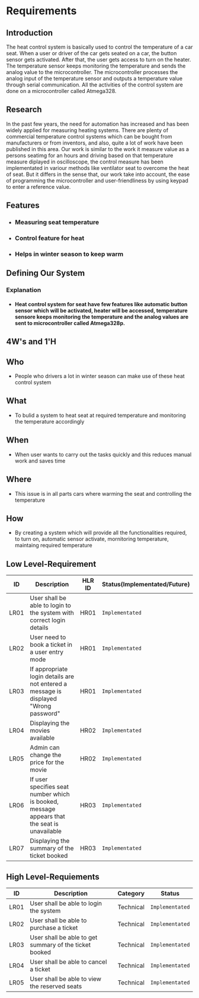 # Requirements

## Introduction 

The heat control system is basically used to control the temperature of a car seat. When a user or driver of the car gets seated on a car, the button sensor gets activated. After that, the user gets access to turn on the heater. The temperature sensor keeps monitoring the temperature and sends the analog value to the microcontroller. The microcontroller processes the analog input of the temperature sensor and outputs a temperature value through serial communication. All the activities of the control system are done on a microcontroller called Atmega328.

## Research

In the past few years, the need for automation has increased and has been widely applied for measuring heating systems. There are plenty of commercial temperature control systems which can be bought from manufacturers or from inventors, and also, quite a lot of work have been published in this area. Our work is similar to the work it measure value as a persons seatimg for an hours and driving based on that temperature measure diplayed in oscilloscope, the control measure has been implementated in variour methods like ventilator seat to overcome the heat of seat. But it differs in the sense that, our work take into account, the ease of programming the microcontroller and user-friendliness by using keypad to enter a reference value.

## Features

*   ### Measuring seat temperature
*   ### Control feature for heat
*   ### Helps in winter season to keep warm

## Defining Our System

### Explanation
*   #### Heat control system for seat have few features like automatic button sensor which will be activated, heater will be accessed, temperature sensore keeps monitoring the temperature and the analog values are sent to microcontroller called Atmega328p.

## 4W's and 1'H
## Who
*   People who drivers a lot in winter season can make use of these heat control system
## What

*   To bulid a system to heat seat at required temperature and monitoring the temperature accordingly

## When

*   When user wants to carry out the tasks quickly and this reduces manual work and saves time

## Where

*   This issue is in all parts cars where warming the seat and controlling the temperature

## How

*   By creating a system which will provide all the functionalities required, to turn on, automatic sensor activate, mornitoring temperature, maintaing required temperature

## Low Level-Requirement  
|  ID    |                 Description                   |  HLR ID  | Status(Implementated/Future)  |
|  ---   | --------------------------------------------- | -------- | ----------------------------- |
| LR01  | User shall be able to login to the system with correct login details  | HR01  | `Implementated` |
| LR02  | User need to book a ticket in a user entry mode | HR01  | `Implementated` |
| LR03  | If appropriate login details are not entered a message is displayed "Wrong password" | HR01  | `Implementated` |
| LR04  | Displaying the movies available | HR02  | `Implementated` |
| LR05  | Admin can change the price for the movie | HR02  | `Implementated` |
| LR06  | If user specifies seat number which is booked, message appears that the seat is unavailable | HR03  | `Implementated` |
| LR07  | Displaying the summary of the ticket booked | HR03  | `Implementated` |

## High Level-Requiements
|  ID    |                 Description                   |  Category  | Status |
|  ---   | --------------------------------------------- | -------- | ----------------------------- |
| LR01  | User shall be able to login the system  | Technical | `Implementated` |
| LR02  | User shall be able to purchase a ticket | Technical | `Implementated` |
| LR03  | User shall be able to get summary of the ticket booked | Technical | `Implementated` |
| LR04  | User shall be able to cancel a ticket | Technical | `Implementated` |
| LR05  | User shall be able to view the reserved seats | Technical | `Implementated` |


